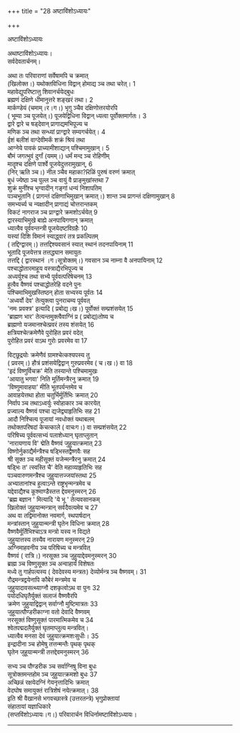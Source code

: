 +++
title = "28 अष्टाविंशोऽध्यायः"

+++





अष्टाविंशोऽध्यायः  




  
अथाष्टाविंशोऽध्यायः।  
सर्वदेवतार्चनम्।  
  
अथा तः परिवाराणां सर्वेषामपि च क्रमात्  
(खिलोक्त।) यथोक्तविधिना विद्वान् होमाद्य ञ्च तथा चरेत्। 1  
महावेद्युपरिष्टात्तु शिवानर्चयेद्बुधः  
ब्रह्मणं दक्षिणे धीमानुत्तरे शङ्खरं तथा। 2  
मार्कण्डेयं (चमाम्।र।ग।) भृगु ञ्चैव दक्षिणोत्तरयोरपि  
( भूम्या ञ्च पूजयेत्।) पूजयेद्विधिना विद्वान् ध्यत्वा पूर्वोक्तमार्गतः। 3  
द्वारे द्वारे च षड्देवान् प्रागाद्यमभिपूज्य च  
मणिक ञ्च तथा सन्ध्यां प्राग्द्वारे सम्यगर्चयेत्। 4  
ईशं बलीशं वाग्देवीमर्कं शक्रं श्रियं तथा  
आग्नेये पावकं प्राच्यामीशाद्यान् पश्चिमामुखान्। 5  
बौमं जगत्भुवं दुर्गां (यमम्।) धर्मं मन्द ञ्च रोहिणीम्  
मातॄश्च दक्षिणे पार्श्वे पूजयेदुत्तरामुखान्, 6  
(निर् ऋति ञ्च।) नील ञ्चैव महाका?Rळिं पुरुषं वरुणं क्रमात्  
बुधं ज्येष्ठा ञ्च पुल्ल ञ्च वायुं वै प्राङ्मुखांस्तथा 7  
शुक्रं मुनींश्च भृग्वादीन् गङ्गां धन्यं निशापतिम्  
पञ्चभूतानि ( प्रागन्तं दक्षिणाभिमुखान् क्रमात्।) शान्त ञ्च प्रागन्तं दक्षिणामुखान् 8  
समभ्यर्च्य च न्यक्षादीन् प्रागाद्यं चोत्तरान्तकम्  
विकटं नागराज ञ्च प्राग्द्वारे क्रमशोऽर्चयेत् 9  
द्वारस्याभिमुखे बाह्ये अनपायिगणान् क्रमात्  
ध्यात्वैव पूर्ववन्तन्त्री पूजयेदष्टविग्रहैः 10  
यस्यां दिशि विमानं स्याद्ध्वारं तत्र प्रकल्पितम्  
( तद्दिग्द्वारम्।) तत्तद्दिश्यवसानं स्यात् स्थानं तदनपायिनाम् 11  
भूतादि पूजयेत्तत्र तत्तद्ध्यान समायुतः  
तत्तद्दि ( द्वारस्थानं ।ग।सूत्रोक्तम्।) गवसान ञ्च नाम्ना वै अनपायिनाम् 12  
पश्चाद्धोतारमाहूय वस्त्राद्यैरभिपूज्य च  
अध्यर्युश्च तथा सभ्ये पूर्ववत्परिषेचनम्‌ 13  
हुत्वैव वैष्णवं पश्चाद्धोतरेहि वदने पुनः  
पश्चिमाभिमुखस्तिष्ठन् होता सभ्यस्य पूर्वतः 14  
'अध्वर्वो देव' तेत्युक्त्वा पुनराचम्य पूर्ववत्  
'नमः प्रवक्त्र' इत्यादि ( प्रबोद्य।ख।) पूर्वोक्तं सम्प्रशंसयेत् 15  
'ब्राह्मण भार' तेत्यन्तमुक्त्वैवाग्निं प्र ( प्रबोद्य)तोष्य च  
ब्राह्मणो यजमानश्चेत्प्रवरं तस्य शंसयेत् 16  
क्षत्रियश्चेत्क्रमेणैवे पुरोहित प्रवरं वदेत्  
पुरोहित प्रवरं वाऽथ गुरोः प्रवरमेव वा 17  
  
  
विट्छूद्रयोः क्रमेणैवं ग्रामश्चेत्कश्यपस्य तु  
( प्रवरम्।) हौत्रं प्रशंसयेद्विद्वान् गुरुप्रवरमेव ( च।ख।) वा 18  
'इदं विष्णुर्विचक्र' मेति तस्यान्ते पश्चिमामुखः  
'आयातु भगवा' निति मूर्तिमन्त्रैरनु क्रमात् 19  
'विष्णुमावाहया' मीति भूतपर्यन्तमेव च  
आवाहयेत्तथा होता चतुर्भिर्मूर्तिभिः क्रमात् 20  
निर्वाप ञ्च तथाऽध्वर्युः स्वोहाकार ञ्च कारयेत्  
प्रज्वाल्य वैष्णवं पश्चा द्यजेद्व्याहृतिभिः सह 21  
आदौ निश्चित्य पूजायां नवधोक्तं यथाबलम्  
तथोक्तपरिषदां केचत्काले ( वाचःग।) वा सम्प्रशंसयेत् 22  
परिषिच्य पूर्ववत्सभ्यं पलाशेध्यान् घृताप्लुतान्  
'नारायणाय वि' द्मेति वैष्णवं जुहुयात्क्रमात् 23  
विष्णोर्नुकाद्यैर्मन्त्रैश्च षड्भिस्तद्वैष्णवैः सह  
श्री सूक्त ञ्च महीसूक्तं यजेन्मन्त्रैरनु क्रमात् 24  
षड्भिः त' त्स्वस्ति चै' वेति महाव्याहृतिभिः सह  
पञ्चवारुणमन्त्रैश्च जुहुयात्तज्जयांस्तथा 25  
अभ्यातानांश्च हुत्वाऽन्ते राष्ट्रभृन्मन्त्रमेव च  
यद्देवाद्यैश्च कूश्माण्डैस्तत्त द्देवमनुस्मरन् 26  
'ब्रह्म बज्ञान ' मित्यादि 'ये भू ' तेत्यवसानकम्  
खिलोक्तं जुहुयान्मन्त्रान् सर्वदैवत्यमेव च 27  
अथ वा तद्विमानोक्त नवमार्ग, स्थपार्षदान्  
मन्त्रांस्तान् जुहुयान्मन्त्री घृतेन विधिना क्रमात् 28  
वैष्णवैर्मूर्तिभिश्चाऽत्र मन्त्रो यस्य न विद्यते  
जुहुयात्तस्य तस्यैव नारायण मनुस्मरन् 29  
अग्निमाहवनीय ञ्च परिषिच्य च मन्त्रवित्  
वैष्णवं ( रात्रि।) नरसूक्त ञ्च जुहुयाद्देवमनुस्मरन् 30  
ब्राह्म ञ्च विष्णुसूक्त ञ्च अन्वाहार्यं विशेषतः  
मध्ये तु गार्हपत्यस्य ( देवदेवस्य मन्त्रतः) देव्योर्मन्त्र ञ्च वैष्णवम्। 31  
रौद्रमन्त्रद्वयेनापि कौबेरं मन्त्रमेव च  
जुहुयादावसत्थ्याग्नौ दशकृत्वोऽथ वा पुनः 32  
पयोदधिघृतैर्युक्तं सलाजं वैष्णवैरपि  
क्रमेण जुहुयाद्विद्वान् सर्वाग्नौ मुष्टिमात्रतः 33  
जुहूयात्पौण्डरीकाग्ना वतो देवादि वैष्णवम्  
नरसूक्तं विष्णुसूक्तं पारमात्मिकमेव च 34  
श्वेतपद्मदलैर्युक्तं घृतमाप्लुत्य मन्त्रवित्।  
ध्यात्वैव मनसा देवं जुहुयात्क्रमशःसुधीः। 35  
इन्द्रादीना ञ्च होमेषु तत्तन्मन्तैः पृथक् पृथक्  
घृतेन जुहूयान्मन्त्री तत्तद्देवमनुस्मरन् 36  
  
  
सभ्य ञ्च पौण्डरीक ञ्च सर्वाग्निषु विना बुधः  
सूत्रोक्तमन्तहोम ञ्च जुहुयात्क्रमशो बुधः 37  
अच्छिन्नं रक्षयेदग्निं गेयनृत्तादिभिः क्रमात्  
वेदघोष समायुक्तं रात्रिशेषं नयेत्क्रमात्। 38  
इति श्री वैखानसे भगवच्छास्त्रे (उत्तरतन्त्रे) भृगुप्रोक्तायां  
संहातायां यज्ञाधिकारे  
(सप्तविंशोऽध्यायः।ग।) परिवारार्चन विधिर्नामष्टाविंशोऽध्यायः।  


_________

